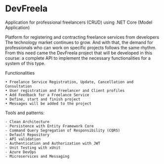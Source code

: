 # DevFreela
Application for professional freelancers (CRUD) using .NET Core (Model Application)

Platform for registering and contracting freelance services from developers
The technology market continues to grow. And with that, the demand for professionals who can work on specific projects follows the same rhythm.
From this need came the DevFreela project that will be developed in this course: a complete API to implement the necessary functionalities for a system of this type.

Functionalities

    • Freelance Service Registration, Update, Cancellation and Consultation
    • User registration and Freelancer and Client profiles
    • Add Feedback for a Freelance Service
    • Define, start and finish project
    • Messages will be added to the project


Tools and patterns:


    - Clean Architecture
    - Persistence with Entity Framework Core
    - Command Query Segregation of Responsibility (CQRS)
    - Default Repository
    - API validation
    - Authentication and Authorization with JWT
    - Unit Testing with xUnit
    - Azure DevOps
    - Microservices and Messaging
